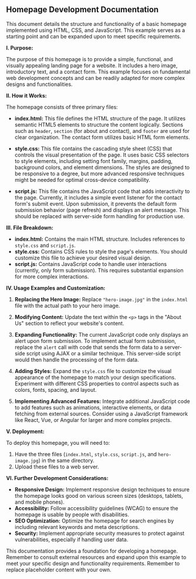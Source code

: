 ## Homepage Development Documentation

This document details the structure and functionality of a basic homepage implemented using HTML, CSS, and JavaScript.  This example serves as a starting point and can be expanded upon to meet specific requirements.

**I. Purpose:**

The purpose of this homepage is to provide a simple, functional, and visually appealing landing page for a website.  It includes a hero image, introductory text, and a contact form. This example focuses on fundamental web development concepts and can be readily adapted for more complex designs and functionalities.


**II. How it Works:**

The homepage consists of three primary files:

*   **index.html:** This file defines the HTML structure of the page.  It utilizes semantic HTML5 elements to structure the content logically. Sections such as `header`, `section` (for about and contact), and `footer` are used for clear organization.  The contact form utilizes basic HTML form elements.

*   **style.css:** This file contains the cascading style sheet (CSS) that controls the visual presentation of the page.  It uses basic CSS selectors to style elements, including setting font family, margins, padding, background colors, and element dimensions.  The styles are designed to be responsive to a degree, but more advanced responsive techniques might be needed for optimal cross-device compatibility.

*   **script.js:** This file contains the JavaScript code that adds interactivity to the page. Currently, it includes a simple event listener for the contact form's submit event.  Upon submission, it prevents the default form submission behavior (page refresh) and displays an alert message.  This should be replaced with server-side form handling for production use.


**III.  File Breakdown:**

*   **index.html:** Contains the main HTML structure.  Includes references to `style.css` and `script.js`.
*   **style.css:**  Contains CSS rules to style the page's elements.  You should customize this file to achieve your desired visual design.
*   **script.js:** Contains JavaScript code to handle user interactions (currently, only form submission).  This requires substantial expansion for more complex interactions.


**IV. Usage Examples and Customization:**

1.  **Replacing the Hero Image:** Replace `"hero-image.jpg"` in the `index.html` file with the actual path to your hero image.

2.  **Modifying Content:** Update the text within the `<p>` tags in the "About Us" section to reflect your website's content.

3.  **Expanding Functionality:** The current JavaScript code only displays an alert upon form submission.  To implement actual form submission, replace the `alert` call with code that sends the form data to a server-side script using AJAX or a similar technique.  This server-side script would then handle the processing of the form data.

4.  **Adding Styles:**  Expand the `style.css` file to customize the visual appearance of the homepage to match your design specifications.  Experiment with different CSS properties to control aspects such as colors, fonts, spacing, and layout.

5.  **Implementing Advanced Features:**  Integrate additional JavaScript code to add features such as animations, interactive elements, or data fetching from external sources. Consider using a JavaScript framework like React, Vue, or Angular for larger and more complex projects.

**V.  Deployment:**

To deploy this homepage, you will need to:

1.  Have the three files (`index.html`, `style.css`, `script.js`, and `hero-image.jpg`) in the same directory.
2.  Upload these files to a web server.

**VI.  Further Development Considerations:**

*   **Responsive Design:**  Implement responsive design techniques to ensure the homepage looks good on various screen sizes (desktops, tablets, and mobile phones).
*   **Accessibility:**  Follow accessibility guidelines (WCAG) to ensure the homepage is usable by people with disabilities.
*   **SEO Optimization:**  Optimize the homepage for search engines by including relevant keywords and meta descriptions.
*   **Security:**  Implement appropriate security measures to protect against vulnerabilities, especially if handling user data.



This documentation provides a foundation for developing a homepage. Remember to consult external resources and expand upon this example to meet your specific design and functionality requirements.  Remember to replace placeholder content with your own.